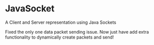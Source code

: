 # JavaSocket
A Client and Server representation using Java Sockets

Fixed the only one data packet sending issue. Now just have add extra functionality to dynamically create packets and send!
